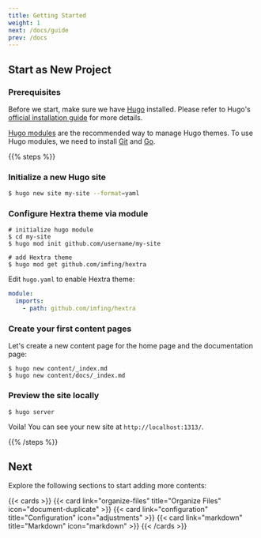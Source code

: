```yaml
---
title: Getting Started
weight: 1
next: /docs/guide
prev: /docs
---
```


## Start as New Project

### Prerequisites

Before we start, make sure we have [Hugo](https://gohugo.io/) installed.
Please refer to Hugo's [official installation guide](https://gohugo.io/installation/) for more details.

[Hugo modules](https://gohugo.io/hugo-modules/) are the recommended way to manage Hugo themes. To use Hugo modules, we need to install [Git](https://git-scm.com/) and [Go](https://go.dev/).

{{% steps %}}

### Initialize a new Hugo site

```bash
$ hugo new site my-site --format=yaml
```

### Configure Hextra theme via module

```shell
# initialize hugo module
$ cd my-site
$ hugo mod init github.com/username/my-site

# add Hextra theme
$ hugo mod get github.com/imfing/hextra
```

Edit `hugo.yaml` to enable Hextra theme:

```yaml
module:
  imports:
    - path: github.com/imfing/hextra
```

### Create your first content pages

Let's create a new content page for the home page and the documentation page:

```shell
$ hugo new content/_index.md
$ hugo new content/docs/_index.md
```

### Preview the site locally

```shell
$ hugo server
```

Voila! You can see your new site at `http://localhost:1313/`.

{{% /steps %}}


## Next

Explore the following sections to start adding more contents:

{{< cards >}}
  {{< card link="organize-files" title="Organize Files" icon="document-duplicate" >}}
  {{< card link="configuration" title="Configuration" icon="adjustments" >}}
  {{< card link="markdown" title="Markdown" icon="markdown" >}}
{{< /cards >}}
